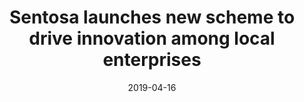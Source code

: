 ---
layout: post
title: "Sentosa launches new scheme to drive innovation among local enterprises"
date:   2019-04-16
file_url: /resources/news/files/20190416_[Media_Release] Sentosa_launches_new_scheme_to_drive_innovation_among_local_enterprises.pdf
---
